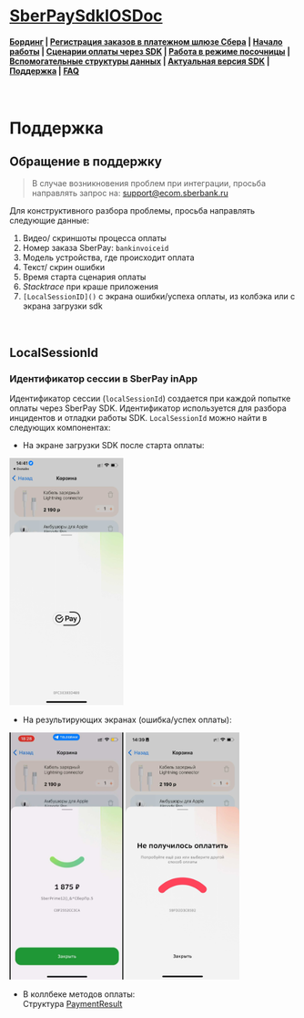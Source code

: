 # [SberPaySdkIOSDoc](https://sdkpay.github.io/SberPaySdkIOSDoc/)

#### [Бординг](https://sdkpay.github.io/SberPaySdkIOSDoc/boarding) | [Регистрация заказов в платежном шлюзе Сбера](https://sdkpay.github.io/SberPaySdkIOSDoc/order_registration) | [Начало работы](https://sdkpay.github.io/SberPaySdkIOSDoc/start) | [Сценарии оплаты через SDK](https://sdkpay.github.io/SberPaySdkIOSDoc/payment_script) | [Работа в режиме посочницы](https://sdkpay.github.io/SberPaySdkIOSDoc/sandbox_mode) | [Вспомогательные структуры данных](https://sdkpay.github.io/SberPaySdkIOSDoc/data_structures) | [Актуальная версия SDK](https://sdkpay.github.io/SberPaySdkIOSDoc/version) | [Поддержка](https://sdkpay.github.io/SberPaySdkIOSDoc/support) | [FAQ](https://sdkpay.github.io/SberPaySdkIOSDoc/faq)

<br>

# Поддержка

## Обращение в поддержку

> В случае возникновения проблем при интеграции, просьба направлять запрос на: support@ecom.sberbank.ru

Для конструктивного разбора проблемы, просьба направлять следующие данные:
1. Видео/ скриншоты процесса оплаты
2. Номер заказа SberPay: `bankinvoiceid`
3. Модель устройства, где происходит оплата
4. Текст/ скрин ошибки
5. Время старта сценария оплаты
6. *Stacktrace* при краше приложения
7. `[LocalSessionID]()` с экрана ошибки/успеха оплаты, из колбэка или с экрана загрузки sdk

<br>

## LocalSessionId

### Идентификатор сессии в SberPay inApp

Идентификатор сессии (`localSessionId`) создается при каждой попытке оплаты через SberPay SDK. Идентификатор используется для разбора инцидентов и отладки работы SDK. `LocalSessionId` можно найти в следующих компонентах:
- На экране загрузки SDK после старта оплаты:

<img src="docs/assets/img/load-pay.png" width="200">

- На результирующих экранах (ошибка/успех оплаты):

<img src="docs/assets/img/success-pay.png" width="200"> <img src="docs/assets/img/fail-pay.png" width="200">

- В коллбеке методов оплаты: <br>Структура [PaymentResult](https://sdkpay.github.io/SberPaySdkAndroidDoc/data_structures#paymentresult)
